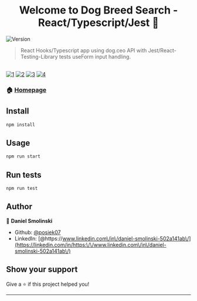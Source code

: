 <h1 align="center">Welcome to Dog Breed Search - React/Typescript/Jest 👋</h1>
<p>
  <img alt="Version" src="https://img.shields.io/badge/version-0.1.0-blue.svg?cacheSeconds=2592000" />
</p>

> React Hooks/Typescript app using dog.ceo API with Jest/React-Testing-Library tests useForm input handling.
> 


<br/><a href="https://postimg.cc/BLK3JXfc" target="_blank"><img src="https://i.postimg.cc/BLK3JXfc/1.jpg" alt="1"/></a>
<a href="https://postimg.cc/yW0K5gP7" target="_blank"><img src="https://i.postimg.cc/yW0K5gP7/2.jpg" alt="2"/></a>
<a href="https://postimg.cc/m1WskBbx" target="_blank"><img src="https://i.postimg.cc/m1WskBbx/3.jpg" alt="3"/></a>
<a href="https://postimg.cc/sGPRZqXM" target="_blank"><img src="https://i.postimg.cc/sGPRZqXM/4.jpg" alt="4"/></a>


### 🏠 [Homepage](https://posiek07.github.io/dog-search-typescript-react)


## Install

```sh
npm install
```

## Usage

```sh
npm run start
```

## Run tests

```sh
npm run test
```

## Author

👤 **Daniel Smolinski**

* Github: [@posiek07](https://github.com/posiek07)
* LinkedIn: [@https:\/\/www.linkedin.com\/in\/daniel-smolinski-502a141ab\/](https://linkedin.com/in/https:\/\/www.linkedin.com\/in\/daniel-smolinski-502a141ab\/)

## Show your support

Give a ⭐️ if this project helped you!

***
